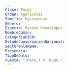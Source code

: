 ```yaml
---
Clase: Fungi
Orden: Agaricales
Familia: Mycenaceae
Género: 
Especie: Mycena haematopus
NombreComún: 
CategoríaUICN: 
EstadoConservaciónNacional: 
SectorenlaRBHH: 
Presencia: 
TipoDeDato: 
Fuente: "(Pers.) P. Kumm."
---
```

